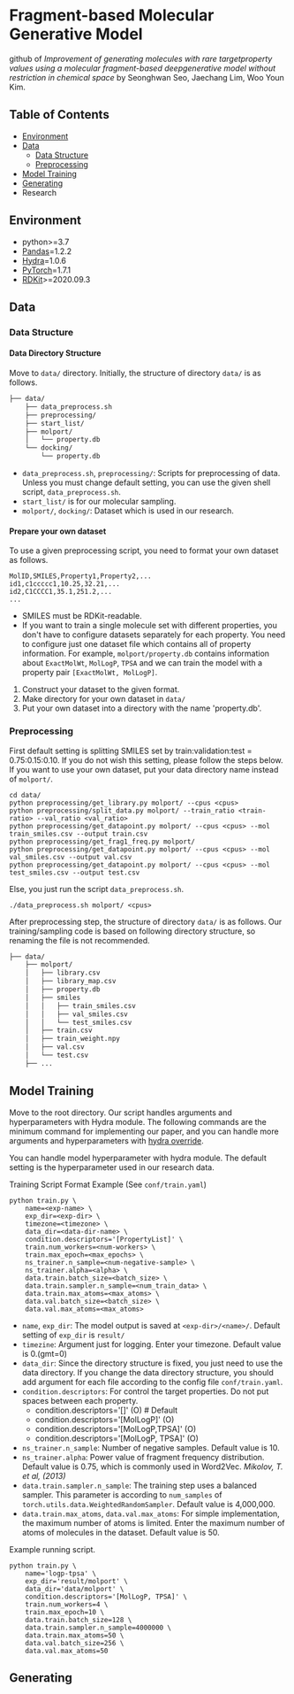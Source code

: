 # Fragment-based Molecular Generative Model

github of *Improvement of generating molecules with rare targetproperty values using a molecular fragment-based deepgenerative model without restriction in chemical space* by Seonghwan Seo, Jaechang Lim, Woo Youn Kim.

## Table of Contents

- [Environment](#environment)
- [Data](#data)
  - [Data Structure](#data-structure)
  - [Preprocessing](#preprocessing)
- [Model Training](#model-training)
- [Generating](#generate)
- Research

## Environment

- python>=3.7
- [Pandas](https://pandas.pydata.org/)=1.2.2
- [Hydra](https://hydra.cc/)=1.0.6
- [PyTorch]((https://pytorch.org/))=1.7.1
- [RDKit](https://www.rdkit.org/docs/Install.html)>=2020.09.3

## Data

### Data Structure

#### Data Directory Structure

Move to `data/` directory. Initially, the structure of directory `data/` is as follows.

```bash
├── data/
    ├── data_preprocess.sh
    ├── preprocessing/
    ├── start_list/
    ├── molport/
    │   └── property.db
    └── docking/
        └── property.db
```

- `data_preprocess.sh`, `preprocessing/`: Scripts for preprocessing of data. Unless you must change default setting, you can use the given shell script, `data_preprocess.sh`.
- `start_list/` is for our molecular sampling.
- `molport/`, `docking/`: Dataset which is used in our research.

#### Prepare your own dataset

To use a given preprocessing script, you need to format your own dataset as follows.

```
MolID,SMILES,Property1,Property2,...
id1,c1ccccc1,10.25,32.21,...
id2,C1CCCC1,35.1,251.2,...
...
```

- SMILES must be RDKit-readable.
- If you want to train a single molecule set with different properties, you don't have to configure datasets separately for each property. You need to configure just one dataset file which contains all of property information. For example, `molport/property.db` contains information about `ExactMolWt`, `MolLogP`, `TPSA` and we can train the model with a property pair `[ExactMolWt, MolLogP]`.

1. Construct your dataset to the given format.
2. Make directory for your own dataset in `data/`
3. Put your own dataset into a directory with the name 'property.db'.

### Preprocessing

First default setting is splitting SMILES set by train:validation:test = 0.75:0.15:0.10. If you do not wish this setting, please follow the steps below. If you want to use your own dataset, put your data directory name instead of `molport/`.

```shell
cd data/
python preprocessing/get_library.py molport/ --cpus <cpus>
python preprocessing/split_data.py molport/ --train_ratio <train-ratio> --val_ratio <val_ratio>
python preprocessing/get_datapoint.py molport/ --cpus <cpus> --mol train_smiles.csv --output train.csv
python preprocessing/get_frag1_freq.py molport/
python preprocessing/get_datapoint.py molport/ --cpus <cpus> --mol val_smiles.csv --output val.csv
python preprocessing/get_datapoint.py molport/ --cpus <cpus> --mol test_smiles.csv --output test.csv
```

Else, you just run the script `data_preprocess.sh`.

```shell
./data_preprocess.sh molport/ <cpus>
```

After preprocessing step, the structure of directory `data/` is as follows. Our training/sampling code is based on following directory structure, so renaming the file is not recommended.

```bash
├── data/
    ├── molport/
    │   ├── library.csv
    │   ├── library_map.csv
    │   ├── property.db
    │   ├── smiles
    │   │   ├── train_smiles.csv
    │   │   ├── val_smiles.csv
    │   │   └── test_smiles.csv
    │   ├── train.csv
    │   ├── train_weight.npy
    │   ├── val.csv
    │   └── test.csv
    ├── ...
```



## Model Training

Move to the root directory. Our script handles arguments and hyperparameters with Hydra module. The following commands are the minimum command for implementing our paper, and you can handle more arguments and hyperparameters with [hydra override](https://hydra.cc/docs/intro#basic-example).

You can handle model hyperparameter with hydra module. The default setting is the hyperparameter used in our research data.

Training Script Format Example (See `conf/train.yaml`)

```shell
python train.py \
    name=<exp-name> \
    exp_dir=<exp-dir> \
    timezone=<timezone> \
    data_dir=<data-dir-name> \
    condition.descriptors='[PropertyList]' \
    train.num_workers=<num-workers> \
    train.max_epoch=<max_epochs> \
    ns_trainer.n_sample=<num-negative-sample> \
    ns_trainer.alpha=<alpha> \
    data.train.batch_size=<batch_size> \
    data.train.sampler.n_sample=<num_train_data> \
    data.train.max_atoms=<max_atoms> \
    data.val.batch_size=<batch_size> \
    data.val.max_atoms=<max_atoms>
```

- `name`, `exp_dir`: The model output is saved at `<exp-dir>/<name>/`. Default setting of `exp_dir` is `result/`
- `timezine`: Argument just for logging. Enter your timezone. Default value is 0.(gmt=0)
- `data_dir`: Since the directory structure is fixed, you just need to use the data directory. If you change the data directory structure, you should add argument for each file according to the config file `conf/train.yaml`.
- `condition.descriptors`: For control the target properties. Do not put spaces between each property.
  - condition.descriptors='[]'  (O) # Default
  - condition.descriptors='[MolLogP]'   (O)
  - condition.descriptors='[MolLogP,TPSA]'  (O)
  - condition.descriptors='[MolLogP, TPSA]' (O)
- `ns_trainer.n_sample`: Number of negative samples. Default value is 10.
- `ns_trainer.alpha`: Power value of fragment frequency distribution. Default value is 0.75, which is commonly used in Word2Vec. *Mikolov, T. et al, (2013)*
- `data.train.sampler.n_sample`: The training step uses a balanced sampler. This parameter is according to `num_samples` of  `torch.utils.data.WeightedRandomSampler`. Default value is 4,000,000.
- `data.train.max_atoms`, `data.val.max_atoms`: For simple implementation, the maximum number of atoms is limited. Enter the maximum number of atoms of molecules in the dataset. Default value is 50.

Example running script.

```shell
python train.py \
    name='logp-tpsa' \
    exp_dir='result/molport' \
    data_dir='data/molport' \
    condition.descriptors='[MolLogP, TPSA]' \
    train.num_workers=4 \
    train.max_epoch=10 \
    data.train.batch_size=128 \
    data.train.sampler.n_sample=4000000 \
    data.train.max_atoms=50 \
    data.val.batch_size=256 \
    data.val.max_atoms=50
```



## Generating


